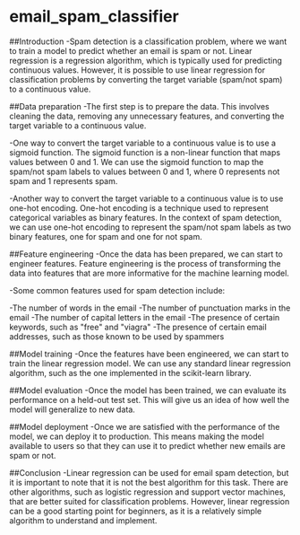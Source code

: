 # email_spam_classifier



##Introduction
-Spam detection is a classification problem, where we want to train a model to predict whether an email is spam or not. Linear regression is a regression algorithm, which is typically used for predicting continuous values. However, it is possible to use linear regression for classification problems by converting the target variable (spam/not spam) to a continuous value.

##Data preparation
-The first step is to prepare the data. This involves cleaning the data, removing any unnecessary features, and converting the target variable to a continuous value.

-One way to convert the target variable to a continuous value is to use a sigmoid function. The sigmoid function is a non-linear function that maps values between 0 and 1. We can use the sigmoid function to map the spam/not spam labels to values between 0 and 1, where 0 represents not spam and 1 represents spam.

-Another way to convert the target variable to a continuous value is to use one-hot encoding. One-hot encoding is a technique used to represent categorical variables as binary features. In the context of spam detection, we can use one-hot encoding to represent the spam/not spam labels as two binary features, one for spam and one for not spam.

##Feature engineering
-Once the data has been prepared, we can start to engineer features. Feature engineering is the process of transforming the data into features that are more informative for the machine learning model.

-Some common features used for spam detection include:

-The number of words in the email
-The number of punctuation marks in the email
-The number of capital letters in the email
-The presence of certain keywords, such as "free" and "viagra"
-The presence of certain email addresses, such as those known to be used by spammers

##Model training
-Once the features have been engineered, we can start to train the linear regression model. We can use any standard linear regression algorithm, such as the one implemented in the scikit-learn library.

##Model evaluation
-Once the model has been trained, we can evaluate its performance on a held-out test set. This will give us an idea of how well the model will generalize to new data.

##Model deployment
-Once we are satisfied with the performance of the model, we can deploy it to production. This means making the model available to users so that they can use it to predict whether new emails are spam or not.

##Conclusion
-Linear regression can be used for email spam detection, but it is important to note that it is not the best algorithm for this task. There are other algorithms, such as logistic regression and support vector machines, that are better suited for classification problems. However, linear regression can be a good starting point for beginners, as it is a relatively simple algorithm to understand and implement.
